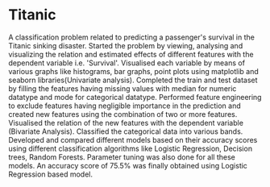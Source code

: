 # Titanic
A classification problem related to predicting a passenger's survival in the Titanic sinking disaster. Started the problem by viewing, analysing and visualizing the relation and estimated effects of different features with the dependent variable i.e. 'Survival'. Visualised each variable by means of various graphs like histograms, bar graphs, point plots using matplotlib and seaborn libraries(Univariate analysis). Completed the train and test dataset by filling the features having missing values with median for numeric datatype and mode for categorical datatype. Performed feature engineering to exclude features having negligible importance in the prediction and created new features using the combination of two or more features. Visualised the relation of the new features with the dependent variable (Bivariate Analysis). Classified the categorical data into various bands. Developed and compared different models based on their accuracy scores using different classification algorithms like Logistic Regression, Decision trees, Random Forests. Parameter tuning was also done for all these models. An accuracy score of 75.5% was finally obtained using Logistic Regression based model.
